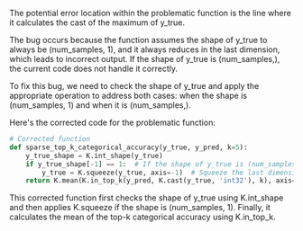 The potential error location within the problematic function is the line where it calculates the cast of the maximum of y_true.

The bug occurs because the function assumes the shape of y_true to always be (num_samples, 1), and it always reduces in the last dimension, which leads to incorrect output. If the shape of y_true is (num_samples,), the current code does not handle it correctly.

To fix this bug, we need to check the shape of y_true and apply the appropriate operation to address both cases: when the shape is (num_samples, 1) and when it is (num_samples,).

Here's the corrected code for the problematic function:

```python
# Corrected function
def sparse_top_k_categorical_accuracy(y_true, y_pred, k=5):
    y_true_shape = K.int_shape(y_true)
    if y_true_shape[-1] == 1:  # If the shape of y_true is (num_samples, 1)
        y_true = K.squeeze(y_true, axis=-1)  # Squeeze the last dimension
    return K.mean(K.in_top_k(y_pred, K.cast(y_true, 'int32'), k), axis=-1)
```

This corrected function first checks the shape of y_true using K.int_shape and then applies K.squeeze if the shape is (num_samples, 1). Finally, it calculates the mean of the top-k categorical accuracy using K.in_top_k.